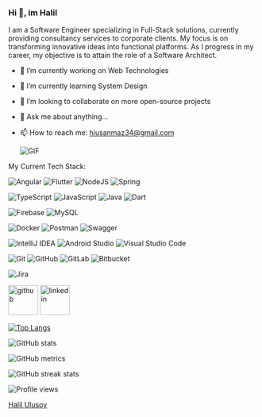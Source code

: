 ### Hi 👋, im **Halil**

I am a Software Engineer specializing in Full-Stack solutions, currently providing consultancy services to corporate clients. My focus is on transforming innovative ideas into functional platforms. As I progress in my career, my objective is to attain the role of a Software Architect.

- 🔭 I’m currently working on Web Technologies 
- 🌱 I’m currently learning System Design 
- 👯 I’m looking to collaborate on more open-source projects 
- 💬 Ask me about anything... 
- 📫 How to reach me: hiusanmaz34@gmail.com 

   ![**GIF**](https://media.giphy.com/media/FspLvJQlQACXu/giphy.gif)


 My Current Tech Stack: 
 
 ![Angular](https://img.shields.io/badge/angular-%23DD0031.svg?style=for-the-badge&logo=angular&logoColor=white)
 ![Flutter](https://img.shields.io/badge/Flutter-%2302569B.svg?style=for-the-badge&logo=Flutter&logoColor=white)
 ![NodeJS](https://img.shields.io/badge/node.js-6DA55F?style=for-the-badge&logo=node.js&logoColor=white)
 ![Spring](https://img.shields.io/badge/spring-%236DB33F.svg?style=for-the-badge&logo=spring&logoColor=white)

 ![TypeScript](https://img.shields.io/badge/typescript-%23007ACC.svg?style=for-the-badge&logo=typescript&logoColor=white)
 ![JavaScript](https://img.shields.io/badge/javascript-%23323330.svg?style=for-the-badge&logo=javascript&logoColor=%23F7DF1E)
 ![Java](https://img.shields.io/badge/java-%23ED8B00.svg?style=for-the-badge&logo=java&logoColor=white)
 ![Dart](https://img.shields.io/badge/dart-%230175C2.svg?style=for-the-badge&logo=dart&logoColor=white)

 ![Firebase](https://img.shields.io/badge/firebase-%23039BE5.svg?style=for-the-badge&logo=firebase)
 ![MySQL](https://img.shields.io/badge/mysql-%2300f.svg?style=for-the-badge&logo=mysql&logoColor=white)
 
 ![Docker](https://img.shields.io/badge/docker-%230db7ed.svg?style=for-the-badge&logo=docker&logoColor=white)
 ![Postman](https://img.shields.io/badge/Postman-FF6C37?style=for-the-badge&logo=postman&logoColor=white)
 ![Swagger](https://img.shields.io/badge/-Swagger-%23Clojure?style=for-the-badge&logo=swagger&logoColor=white)
 
 ![IntelliJ IDEA](https://img.shields.io/badge/IntelliJIDEA-000000.svg?style=for-the-badge&logo=intellij-idea&logoColor=white)
 ![Android Studio](https://img.shields.io/badge/Android%20Studio-3DDC84.svg?style=for-the-badge&logo=android-studio&logoColor=white)
 ![Visual Studio Code](https://img.shields.io/badge/Visual%20Studio%20Code-0078d7.svg?style=for-the-badge&logo=visual-studio-code&logoColor=white)
 
 ![Git](https://img.shields.io/badge/git-%23F05033.svg?style=for-the-badge&logo=git&logoColor=white)
 ![GitHub](https://img.shields.io/badge/github-%23121011.svg?style=for-the-badge&logo=github&logoColor=white)
 ![GitLab](https://img.shields.io/badge/gitlab-%23181717.svg?style=for-the-badge&logo=gitlab&logoColor=white)
 ![Bitbucket](https://img.shields.io/badge/bitbucket-%230047B3.svg?style=for-the-badge&logo=bitbucket&logoColor=white)
 
 ![Jira](https://img.shields.io/badge/jira-%230A0FFF.svg?style=for-the-badge&logo=jira&logoColor=white)

[<img src='https://cdn.jsdelivr.net/npm/simple-icons@3.0.1/icons/github.svg' alt='github' height='60'>](https://github.com/hiulusoy)  [<img src='https://cdn.jsdelivr.net/npm/simple-icons@3.0.1/icons/linkedin.svg' alt='linkedin' height='60'>](https://www.linkedin.com/in/halil-ulusoy/)  

[![Top Langs](https://github-readme-stats.vercel.app/api/top-langs/?username=hiulusoy&layout=compact)](https://github.com/anuraghazra/github-readme-stats)

![GitHub stats](https://github-readme-stats.vercel.app/api?username=hiulusoy&show_icons=true&count_private=true)  

![GitHub metrics](https://metrics.lecoq.io/hiulusoy)  

![GitHub streak stats](https://github-readme-streak-stats.herokuapp.com/?user=hiulusoy)  

![Profile views](https://gpvc.arturio.dev/hiulusoy)  

<div class="badge-base LI-profile-badge" data-locale="en_US" data-size="medium" data-theme="dark" data-type="VERTICAL" data-vanity="halil-ulusoy" data-version="v1"><a class="badge-base__link LI-simple-link" href="https://de.linkedin.com/in/halil-ulusoy?trk=profile-badge">Halil Ulusoy</a></div>
              
